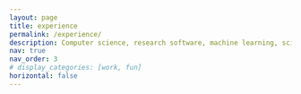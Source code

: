 ```yaml
---
layout: page
title: experience
permalink: /experience/
description: Computer science, research software, machine learning, scientific machine learning, and open-source. (Under construction, meanwhile please refer to my CV - https://saransh-cpp.github.io/assets/pdf/CVSept22.pdf)
nav: true
nav_order: 3
# display_categories: [work, fun]
horizontal: false
---
```

